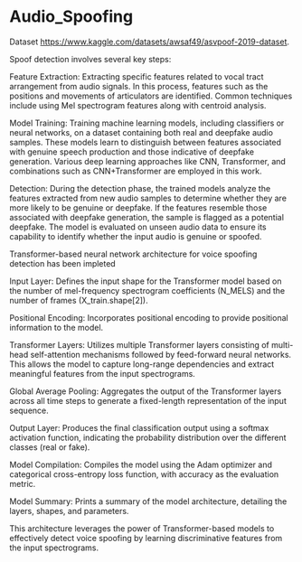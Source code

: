 # Audio_Spoofing
Dataset https://www.kaggle.com/datasets/awsaf49/asvpoof-2019-dataset.

Spoof detection involves several key steps:

Feature Extraction: Extracting specific features related to vocal tract arrangement from audio signals. In this process, features such as the positions and movements of articulators are identified. Common techniques include using Mel spectrogram features along with centroid analysis.

Model Training: Training machine learning models, including classifiers or neural networks, on a dataset containing both real and deepfake audio samples. These models learn to distinguish between features associated with genuine speech production and those indicative of deepfake generation. Various deep learning approaches like CNN, Transformer, and combinations such as CNN+Transformer are employed in this work.

Detection: During the detection phase, the trained models analyze the features extracted from new audio samples to determine whether they are more likely to be genuine or deepfake. If the features resemble those associated with deepfake generation, the sample is flagged as a potential deepfake. The model is evaluated on unseen audio data to ensure its capability to identify whether the input audio is genuine or spoofed.

 Transformer-based neural network architecture for voice spoofing detection has been impleted

Input Layer: Defines the input shape for the Transformer model based on the number of mel-frequency spectrogram coefficients (N_MELS) and the number of frames (X_train.shape[2]).

Positional Encoding: Incorporates positional encoding to provide positional information to the model.

Transformer Layers: Utilizes multiple Transformer layers consisting of multi-head self-attention mechanisms followed by feed-forward neural networks. This allows the model to capture long-range dependencies and extract meaningful features from the input spectrograms.

Global Average Pooling: Aggregates the output of the Transformer layers across all time steps to generate a fixed-length representation of the input sequence.

Output Layer: Produces the final classification output using a softmax activation function, indicating the probability distribution over the different classes (real or fake).

Model Compilation: Compiles the model using the Adam optimizer and categorical cross-entropy loss function, with accuracy as the evaluation metric.

Model Summary: Prints a summary of the model architecture, detailing the layers, shapes, and parameters.

This architecture leverages the power of Transformer-based models to effectively detect voice spoofing by learning discriminative features from the input spectrograms.
